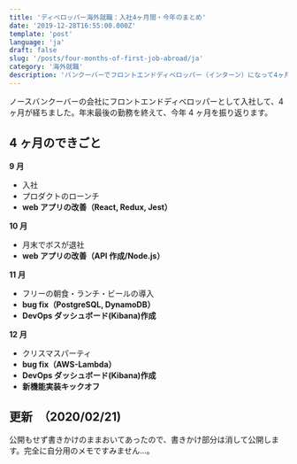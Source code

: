 ```yaml
---
title: 'ディベロッパー海外就職：入社4ヶ月間・今年のまとめ'
date: '2019-12-28T16:55:00.000Z'
template: 'post'
language: 'ja'
draft: false
slug: '/posts/four-months-of-first-job-abroad/ja'
category: '海外就職'
description: 'バンクーバーでフロントエンドディベロッパー（インターン）になって4ヶ月間。今年の勤務を終えて、4ヶ月のまとめ。'
---
```


ノースバンクーバーの会社にフロントエンドディベロッパーとして入社して、4 ヶ月が経ちました。年末最後の勤務を終えて、今年 4 ヶ月を振り返ります。

## 4 ヶ月のできごと

**9 月**

- 入社
- プロダクトのローンチ
- **web アプリの改善（React, Redux, Jest）**

**10 月**

- 月末でボスが退社
- **web アプリの改善（API 作成/Node.js）**

**11 月**

- フリーの朝食・ランチ・ビールの導入
- **bug fix（PostgreSQL, DynamoDB）**
- **DevOps ダッシュボード(Kibana)作成**

**12 月**

- クリスマスパーティ
- **bug fix（AWS-Lambda）**
- **DevOps ダッシュボード(Kibana)作成**
- **新機能実装キックオフ**

## 更新　（2020/02/21)

公開もせず書きかけのままおいてあったので、書きかけ部分は消して公開します。完全に自分用のメモですみません…。
